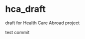 hca_draft
=========

draft for Health Care Abroad project

test commit



<!-- commited by chaztine -->


<!-- commit by chris -->
